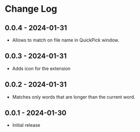 # Change Log

## 0.0.4 - 2024-01-31

- Allows to match on file name in QuickPick window.

## 0.0.3 - 2024-01-31

- Adds icon for the extension

## 0.0.2 - 2024-01-31

- Matches only words that are longer than the current word.

## 0.0.1 - 2024-01-30

- Initial release
